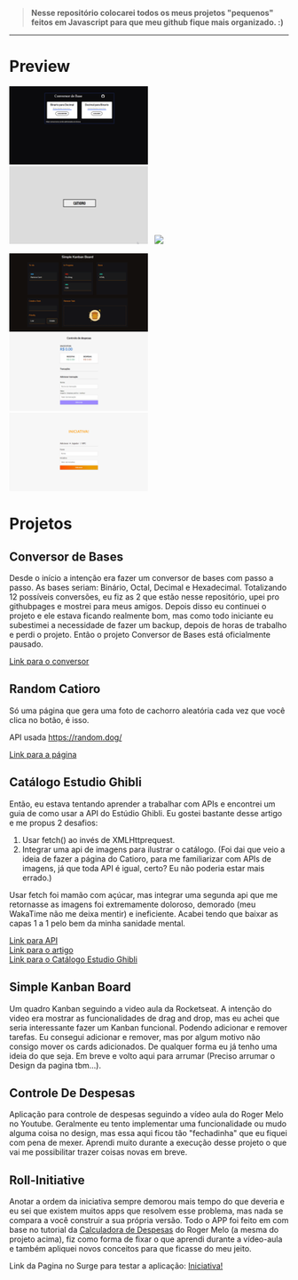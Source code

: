 > **Nesse repositório colocarei todos os meus projetos "pequenos" feitos em Javascript para que meu github fique mais organizado. :)** 
---
# Preview

<img src="https://github.com/BernardoSV/Javascript-Iniciante/blob/master/previews/conversordebases.gif" width="250"/>&nbsp;&nbsp;&nbsp;<img src="https://github.com/BernardoSV/Javascript-Iniciante/blob/master/previews/randomcatioro.gif" width="250"/>&nbsp;&nbsp;&nbsp;<img src="https://github.com/BernardoSV/Javascript-Iniciante/blob/master/previews/ghiblimovies.gif" width="250"/>

<img src="https://github.com/BernardoSV/Javascript-Iniciante/blob/master/previews/kanban.gif" width="250"/>&nbsp;&nbsp;&nbsp;<img src="https://github.com/BernardoSV/Javascript-Iniciante/blob/master/previews/controleDeDespesas.gif" width="250"/>&nbsp;&nbsp;&nbsp;<img src="https://github.com/BernardoSV/Javascript-Iniciante/blob/master/previews/roll-initiative.gif" width="250"/>
 
 
# Projetos
 
## Conversor de Bases
 
Desde o início a intenção era fazer um conversor de bases com passo a passo. As bases seriam: Binário, Octal, Decimal e Hexadecimal. Totalizando 12 possíveis conversões, eu fiz as 2 que estão nesse repositório, upei pro githubpages e mostrei para meus amigos. Depois disso eu continuei o projeto e ele estava ficando realmente bom, mas como todo iniciante eu subestimei a necessidade de fazer um backup, depois de horas de trabalho e perdi o projeto. Então o projeto Conversor de Bases está oficialmente pausado. 
 
[Link para o conversor](http://conversordebases.surge.sh/)
 
## Random Catioro
 
Só uma página que gera uma foto de cachorro aleatória cada vez que você clica no botão, é isso. 
 
API usada https://random.dog/
 
[Link para a página](http://randomcatioro.surge.sh/)
 
## Catálogo Estudio Ghibli
 
Então, eu estava tentando aprender a trabalhar com APIs e encontrei um guia de como usar  a API do Estúdio Ghibli. Eu gostei bastante desse artigo e me propus 2 desafios:  

  1. Usar fetch() ao invés de XMLHttprequest.
  2. Integrar uma api de imagens para ilustrar o catálogo. (Foi dai que veio a ideia de fazer a página do Catioro, para me familiarizar com APIs de imagens, já que toda API é igual, certo? Eu não poderia estar mais errado.)
 
Usar fetch foi mamão com açúcar, mas integrar uma segunda api que me retornasse as imagens foi extremamente doloroso, demorado (meu WakaTime não me deixa mentir) e ineficiente. Acabei tendo que baixar as capas 1 a 1 pelo bem da minha sanidade mental. 
 
[Link para API](https://ghibliapi.herokuapp.com/)<br>
[Link para o artigo](https://www.taniarascia.com/how-to-connect-to-an-api-with-javascript/)<br>
[Link para o Catálogo Estudio Ghibli](http://ghiblimovies.surge.sh/)

## Simple Kanban Board

Um quadro Kanban seguindo a video aula da Rocketseat. A intenção do video era mostrar as funcionalidades de drag and drop, mas eu achei que seria interessante fazer um Kanban funcional. Podendo adicionar e remover tarefas. Eu consegui adicionar e remover, mas por algum motivo não consigo mover os cards adicionados. De qualquer forma eu já tenho uma ideia do que seja. Em breve e volto aqui para arrumar (Preciso arrumar o Design da pagina tbm...). 

## Controle De Despesas

Aplicação para controle de despesas seguindo a vídeo aula do Roger Melo no Youtube. Geralmente eu tento implementar uma funcionalidade ou mudo alguma coisa no design, mas essa aqui ficou tão "fechadinha" que eu fiquei com pena de mexer. Aprendi muito durante a execução desse projeto o que vai me possibilitar trazer coisas novas em breve. 

## Roll-Initiative

Anotar a ordem da iniciativa sempre demorou mais tempo do que deveria e eu sei que existem muitos apps que resolvem esse problema, mas nada se compara a você construir a sua própria versão. Todo o APP foi feito em com base no tutorial da [Calculadora de Despesas](https://youtu.be/xarRciYWT5Q) do Roger Melo (a mesma do projeto acima), fiz como forma de fixar o que aprendi durante a vídeo-aula e também apliquei novos conceitos para que ficasse do meu jeito.

Link da Pagina no Surge para testar a aplicação: [Iniciativa!](https://initiative.surge.sh)
